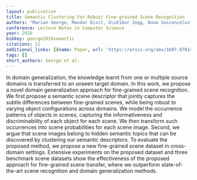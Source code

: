 ```yaml
---
layout: publication
title: Semantic Clustering For Robust Fine-grained Scene Recognition
authors: "Marian George, Mandar Dixit, G\xE1bor Zogg, Nuno Vasconcelos"
conference: Lecture Notes in Computer Science
year: 2016
bibkey: george2016semantic
citations: 12
additional_links: [{name: Paper, url: 'https://arxiv.org/abs/1607.07614'}]
tags: []
short_authors: George et al.
---
```

In domain generalization, the knowledge learnt from one or multiple source
domains is transferred to an unseen target domain. In this work, we propose a
novel domain generalization approach for fine-grained scene recognition. We
first propose a semantic scene descriptor that jointly captures the subtle
differences between fine-grained scenes, while being robust to varying object
configurations across domains. We model the occurrence patterns of objects in
scenes, capturing the informativeness and discriminability of each object for
each scene. We then transform such occurrences into scene probabilities for
each scene image. Second, we argue that scene images belong to hidden semantic
topics that can be discovered by clustering our semantic descriptors. To
evaluate the proposed method, we propose a new fine-grained scene dataset in
cross-domain settings. Extensive experiments on the proposed dataset and three
benchmark scene datasets show the effectiveness of the proposed approach for
fine-grained scene transfer, where we outperform state-of-the-art scene
recognition and domain generalization methods.